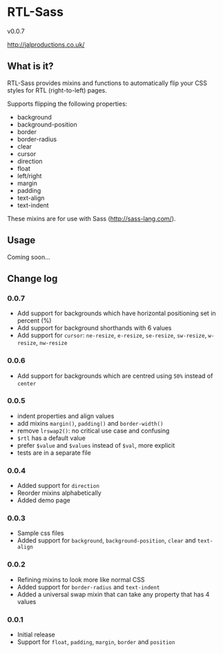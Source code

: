 RTL-Sass
========

v0.0.7

http://jalproductions.co.uk/

## What is it?

RTL-Sass provides mixins and functions to automatically flip your CSS styles for RTL (right-to-left) pages.

Supports flipping the following properties:

- background
- background-position
- border
- border-radius
- clear
- cursor
- direction
- float
- left/right
- margin
- padding
- text-align
- text-indent

These mixins are for use with Sass (http://sass-lang.com/).

## Usage

Coming soon...

## Change log

### 0.0.7

- Add support for backgrounds which have horizontal positioning set in percent (%)
- Add support for background shorthands with 6 values
- Add support for `cursor`: `ne-resize`, `e-resize`, `se-resize`, `sw-resize`, `w-resize`, `nw-resize`

### 0.0.6

- Add support for backgrounds which are centred using `50%` instead of `center`

### 0.0.5

- indent properties and align values
- add mixins `margin()`, `padding()` and `border-width()`
- remove `lrswap2()`: no critical use case and confusing
- `$rtl` has a default value
- prefer `$value` and `$values` instead of `$val`, more explicit
- tests are in a separate file

### 0.0.4

- Added support for `direction`
- Reorder mixins alphabetically
- Added demo page

### 0.0.3

- Sample css files
- Added support for `background`, `background-position`, `clear` and `text-align`

### 0.0.2

- Refining mixins to look more like normal CSS
- Added support for `border-radius` and `text-indent`
- Added a universal swap mixin that can take any property that has 4 values

### 0.0.1

- Initial release
- Support for `float`, `padding`, `margin`, `border` and `position`
